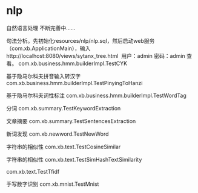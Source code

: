 # nlp
自然语言处理 不断完善中......

句法分析。先初始化resources/nlp/nlp.sql，然后启动web服务（com.xb.ApplicationMain），输入http://localhost:8080/views/sytanx_tree.html  用户：admin 密码：admin 查看。
com.xb.business.hmm.builderImpl.TestCYK   

基于隐马尔科夫拼音输入转汉字
com.xb.business.hmm.builderImpl.TestPinyingToHanzi  

基于隐马尔科夫词性标注
com.xb.business.hmm.builderImpl.TestWordTag   

分词
com.xb.summary.TestKeywordExtraction  

文章摘要
com.xb.summary.TestSentencesExtraction  

新词发现
com.xb.newword.TestNewWord  

字符串的相似性
com.xb.text.TestCosineSimilar   

字符串的相似性
com.xb.text.TestSimHashTextSimilarity

com.xb.text.TestTfidf

手写数字识别
com.xb.mnist.TestMnist
